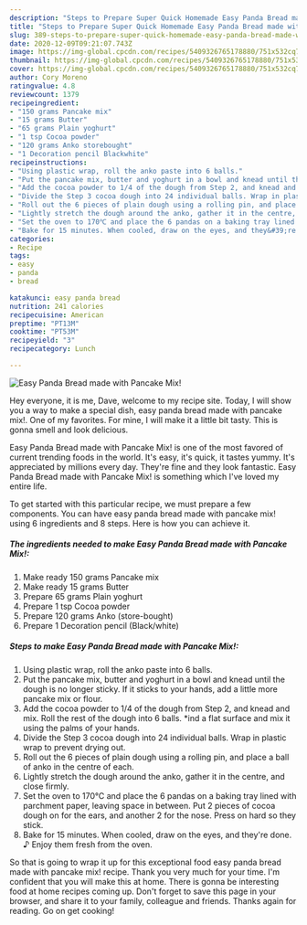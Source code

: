 ```yaml
---
description: "Steps to Prepare Super Quick Homemade Easy Panda Bread made with Pancake Mix!"
title: "Steps to Prepare Super Quick Homemade Easy Panda Bread made with Pancake Mix!"
slug: 389-steps-to-prepare-super-quick-homemade-easy-panda-bread-made-with-pancake-mix
date: 2020-12-09T09:21:07.743Z
image: https://img-global.cpcdn.com/recipes/5409326765178880/751x532cq70/easy-panda-bread-made-with-pancake-mix-recipe-main-photo.jpg
thumbnail: https://img-global.cpcdn.com/recipes/5409326765178880/751x532cq70/easy-panda-bread-made-with-pancake-mix-recipe-main-photo.jpg
cover: https://img-global.cpcdn.com/recipes/5409326765178880/751x532cq70/easy-panda-bread-made-with-pancake-mix-recipe-main-photo.jpg
author: Cory Moreno
ratingvalue: 4.8
reviewcount: 1379
recipeingredient:
- "150 grams Pancake mix"
- "15 grams Butter"
- "65 grams Plain yoghurt"
- "1 tsp Cocoa powder"
- "120 grams Anko storebought"
- "1 Decoration pencil Blackwhite"
recipeinstructions:
- "Using plastic wrap, roll the anko paste into 6 balls."
- "Put the pancake mix, butter and yoghurt in a bowl and knead until the dough is no longer sticky. If it sticks to your hands, add a little more pancake mix or flour."
- "Add the cocoa powder to 1/4 of the dough from Step 2, and knead and mix. Roll the rest of the dough into 6  balls. *ind a flat surface and mix it using the palms of your hands."
- "Divide the Step 3 cocoa dough into 24 individual balls. Wrap in plastic wrap to prevent drying out."
- "Roll out the 6 pieces of plain dough using a rolling pin, and place a ball of anko in the centre of each."
- "Lightly stretch the dough around the anko, gather it in the centre, and close firmly."
- "Set the oven to 170℃ and place the 6 pandas on a baking tray lined with parchment paper, leaving space in between. Put 2 pieces of cocoa dough on for the ears, and another 2 for the nose. Press on hard so they stick."
- "Bake for 15 minutes. When cooled, draw on the eyes, and they&#39;re done. ♪  Enjoy them fresh from the oven."
categories:
- Recipe
tags:
- easy
- panda
- bread

katakunci: easy panda bread 
nutrition: 241 calories
recipecuisine: American
preptime: "PT13M"
cooktime: "PT53M"
recipeyield: "3"
recipecategory: Lunch

---
```



![Easy Panda Bread made with Pancake Mix!](https://img-global.cpcdn.com/recipes/5409326765178880/751x532cq70/easy-panda-bread-made-with-pancake-mix-recipe-main-photo.jpg)

Hey everyone, it is me, Dave, welcome to my recipe site. Today, I will show you a way to make a special dish, easy panda bread made with pancake mix!. One of my favorites. For mine, I will make it a little bit tasty. This is gonna smell and look delicious.

Easy Panda Bread made with Pancake Mix! is one of the most favored of current trending foods in the world. It's easy, it's quick, it tastes yummy. It's appreciated by millions every day. They're fine and they look fantastic. Easy Panda Bread made with Pancake Mix! is something which I've loved my entire life.




To get started with this particular recipe, we must prepare a few components. You can have easy panda bread made with pancake mix! using 6 ingredients and 8 steps. Here is how you can achieve it.

<!--inarticleads1-->

##### The ingredients needed to make Easy Panda Bread made with Pancake Mix!:

1. Make ready 150 grams Pancake mix
1. Make ready 15 grams Butter
1. Prepare 65 grams Plain yoghurt
1. Prepare 1 tsp Cocoa powder
1. Prepare 120 grams Anko (store-bought)
1. Prepare 1 Decoration pencil (Black/white)




<!--inarticleads2-->

##### Steps to make Easy Panda Bread made with Pancake Mix!:

1. Using plastic wrap, roll the anko paste into 6 balls.
1. Put the pancake mix, butter and yoghurt in a bowl and knead until the dough is no longer sticky. If it sticks to your hands, add a little more pancake mix or flour.
1. Add the cocoa powder to 1/4 of the dough from Step 2, and knead and mix. Roll the rest of the dough into 6  balls. *ind a flat surface and mix it using the palms of your hands.
1. Divide the Step 3 cocoa dough into 24 individual balls. Wrap in plastic wrap to prevent drying out.
1. Roll out the 6 pieces of plain dough using a rolling pin, and place a ball of anko in the centre of each.
1. Lightly stretch the dough around the anko, gather it in the centre, and close firmly.
1. Set the oven to 170℃ and place the 6 pandas on a baking tray lined with parchment paper, leaving space in between. Put 2 pieces of cocoa dough on for the ears, and another 2 for the nose. Press on hard so they stick.
1. Bake for 15 minutes. When cooled, draw on the eyes, and they&#39;re done. ♪  Enjoy them fresh from the oven.




So that is going to wrap it up for this exceptional food easy panda bread made with pancake mix! recipe. Thank you very much for your time. I'm confident that you will make this at home. There is gonna be interesting food at home recipes coming up. Don't forget to save this page in your browser, and share it to your family, colleague and friends. Thanks again for reading. Go on get cooking!
